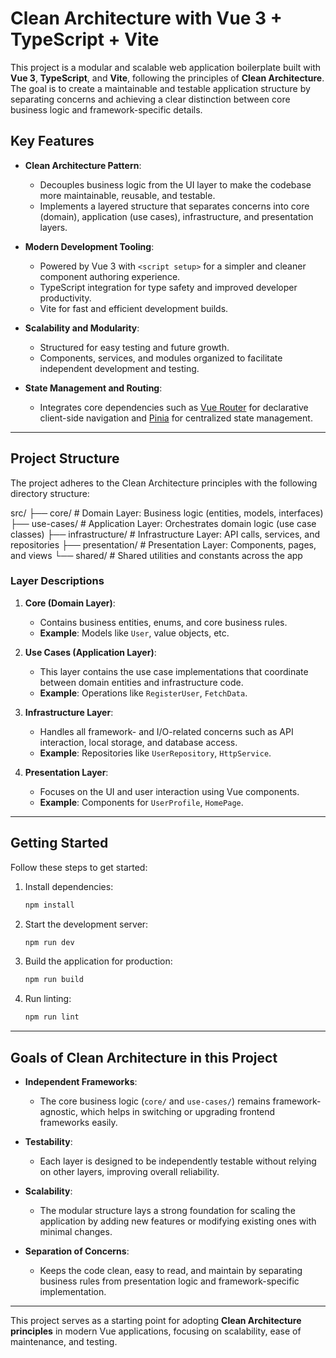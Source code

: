 # Clean Architecture with Vue 3 + TypeScript + Vite

This project is a modular and scalable web application boilerplate built with **Vue 3**, **TypeScript**, and **Vite**, following the principles of **Clean Architecture**. The goal is to create a maintainable and testable application structure by separating concerns and achieving a clear distinction between core business logic and framework-specific details.

## Key Features
- **Clean Architecture Pattern**:
    - Decouples business logic from the UI layer to make the codebase more maintainable, reusable, and testable.
    - Implements a layered structure that separates concerns into core (domain), application (use cases), infrastructure, and presentation layers.

- **Modern Development Tooling**:
    - Powered by Vue 3 with `<script setup>` for a simpler and cleaner component authoring experience.
    - TypeScript integration for type safety and improved developer productivity.
    - Vite for fast and efficient development builds.

- **Scalability and Modularity**:
    - Structured for easy testing and future growth.
    - Components, services, and modules organized to facilitate independent development and testing.

- **State Management and Routing**:
    - Integrates core dependencies such as [Vue Router](https://router.vuejs.org/) for declarative client-side navigation and [Pinia](https://pinia.vuejs.org/) for centralized state management.

---

## Project Structure
The project adheres to the Clean Architecture principles with the following directory structure:

src/
├── core/               # Domain Layer: Business logic (entities, models, interfaces)
├── use-cases/          # Application Layer: Orchestrates domain logic (use case classes)
├── infrastructure/     # Infrastructure Layer: API calls, services, and repositories
├── presentation/       # Presentation Layer: Components, pages, and views
└── shared/             # Shared utilities and constants across the app


### Layer Descriptions
1. **Core (Domain Layer)**:
    - Contains business entities, enums, and core business rules.
    - **Example**: Models like `User`, value objects, etc.

2. **Use Cases (Application Layer)**:
    - This layer contains the use case implementations that coordinate between domain entities and infrastructure code.
    - **Example**: Operations like `RegisterUser`, `FetchData`.

3. **Infrastructure Layer**:
    - Handles all framework- and I/O-related concerns such as API interaction, local storage, and database access.
    - **Example**: Repositories like `UserRepository`, `HttpService`.

4. **Presentation Layer**:
    - Focuses on the UI and user interaction using Vue components.
    - **Example**: Components for `UserProfile`, `HomePage`.

---

## Getting Started
Follow these steps to get started:

1. Install dependencies:
   ```bash
   npm install
   ```

2. Start the development server:
   ```bash
   npm run dev
   ```

3. Build the application for production:
   ```bash
   npm run build
   ```

4. Run linting:
   ```bash
   npm run lint
   ```

---

## Goals of Clean Architecture in this Project
- **Independent Frameworks**:
    - The core business logic (`core/` and `use-cases/`) remains framework-agnostic, which helps in switching or upgrading frontend frameworks easily.

- **Testability**:
    - Each layer is designed to be independently testable without relying on other layers, improving overall reliability.

- **Scalability**:
    - The modular structure lays a strong foundation for scaling the application by adding new features or modifying existing ones with minimal changes.

- **Separation of Concerns**:
    - Keeps the code clean, easy to read, and maintain by separating business rules from presentation logic and framework-specific implementation.

---

This project serves as a starting point for adopting **Clean Architecture principles** in modern Vue applications, focusing on scalability, ease of maintenance, and testing.
